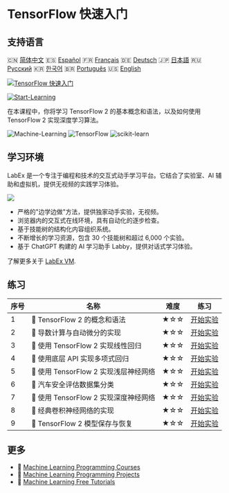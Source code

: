# TensorFlow 快速入门

## 支持语言

🇨🇳 [简体中文](README_zh.md) 🇪🇸 [Español](README_es.md) 🇫🇷 [Français](README_fr.md) 🇩🇪 [Deutsch](README_de.md) 🇯🇵 [日本語](README_ja.md) 🇷🇺 [Русский](README_ru.md) 🇰🇷 [한국어](README_ko.md) 🇧🇷 [Português](README_pt.md) 🇺🇸 [English](README.md) 

[![TensorFlow 快速入门](https://cover-creator.labex.io/quick-start-with-tensorflow.png?lang=zh)](https://labex.io/zh/courses/quick-start-with-tensorflow)

[![Start-Learning](https://img.shields.io/badge/Start-Learning-whitesmoke?style=for-the-badge)](https://labex.io/zh/courses/quick-start-with-tensorflow)

在本课程中，你将学习 TensorFlow 2 的基本概念和语法，以及如何使用 TensorFlow 2 实现深度学习算法。

![Machine-Learning](https://img.shields.io/badge/Machine-Learning-whitesmoke?style=for-the-badge&logo=machine-learning)
![TensorFlow](https://img.shields.io/badge/TensorFlow-whitesmoke?style=for-the-badge&logo=tensorflow)
![scikit-learn](https://img.shields.io/badge/scikit-learn-whitesmoke?style=for-the-badge&logo=scikit-learn)


## 学习环境

LabEx 是一个专注于编程和技术的交互式动手学习平台。它结合了实验室、AI 辅助和虚拟机，提供无视频的实践学习体验。

![](https://tutorial-screenshot.getvm.io/images/vm-1725247253.png)

- 严格的"边学边做"方法，提供独家动手实验，无视频。
- 浏览器内的交互式在线环境，具有自动化的逐步检查。
- 基于技能树的结构化内容组织系统。
- 不断增长的学习资源，包含 30 个技能树和超过 6,000 个实验。
- 基于 ChatGPT 构建的 AI 学习助手 Labby，提供对话式学习体验。

了解更多关于 [LabEx VM](https://support.labex.io/using-labex/virtual-machine).

## 练习

|   序号 | 名称                                  | 难度   | 练习                                                                                                                                       |
|--------|---------------------------------------|--------|--------------------------------------------------------------------------------------------------------------------------------------------|
|      1 | 📖 TensorFlow 2 的概念和语法          | ★☆☆    | <a target='_blank' href='https://labex.io/zh/labs/ml-concepts-and-syntax-of-tensorflow-2-20758'>开始实验</a>                               |
|      2 | 📖 导数计算与自动微分的实现           | ★☆☆    | <a target='_blank' href='https://labex.io/zh/labs/ml-implementation-of-computing-derivative-and-automatic-differential-20785'>开始实验</a> |
|      3 | 📖 使用 TensorFlow 2 实现线性回归     | ★☆☆    | <a target='_blank' href='https://labex.io/zh/labs/ml-linear-regression-implemented-by-tensorflow-2-20797'>开始实验</a>                     |
|      4 | 📖 使用底层 API 实现多项式回归        | ★☆☆    | <a target='_blank' href='https://labex.io/zh/labs/ml-polynomial-regression-implemented-by-low-level-api-20803'>开始实验</a>                |
|      5 | 📖 使用 TensorFlow 2 实现浅层神经网络 | ★☆☆    | <a target='_blank' href='https://labex.io/zh/labs/ml-shallow-neural-network-implemented-by-tensorflow-2-20809'>开始实验</a>                |
|      6 | 📖 汽车安全评估数据集分类             | ★☆☆    | <a target='_blank' href='https://labex.io/zh/labs/ml-classification-of-car-safety-evaluation-dataset-20756'>开始实验</a>                   |
|      7 | 📖 使用 TensorFlow 2 实现深度神经网络 | ★☆☆    | <a target='_blank' href='https://labex.io/zh/labs/ml-deep-neural-network-implemented-by-tensorflow-2-20768'>开始实验</a>                   |
|      8 | 📖 经典卷积神经网络的实现             | ★☆☆    | <a target='_blank' href='https://labex.io/zh/labs/ml-implementation-of-classic-convolutional-neural-network-20784'>开始实验</a>            |
|      9 | 📖 TensorFlow 2 模型保存与恢复        | ★☆☆    | <a target='_blank' href='https://labex.io/zh/labs/ml-tensorflow-2-model-saving-and-restoring-20813'>开始实验</a>                           |

## 更多

- 🔗 [Machine Learning Programming Courses](https://github.com/labex-labs/awesome-programming-courses)
- 🔗 [Machine Learning Programming Projects](https://github.com/labex-labs/awesome-programming-projects)
- 🔗 [Machine Learning Free Tutorials](https://github.com/labex-labs/ml-free-tutorials)

